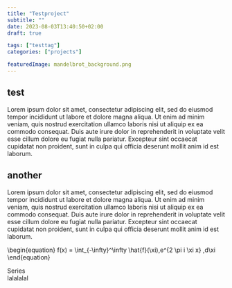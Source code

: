 ```yaml
---
title: "Testproject"
subtitle: ""
date: 2023-08-03T13:40:50+02:00
draft: true

tags: ["testtag"]
categories: ["projects"]

featuredImage: mandelbrot_background.png
---
```


## test
Lorem ipsum dolor sit amet, consectetur adipiscing elit, sed do eiusmod tempor incididunt ut labore et dolore magna aliqua. Ut enim ad minim veniam, quis nostrud exercitation ullamco laboris nisi ut aliquip ex ea commodo consequat. Duis aute irure dolor in reprehenderit in voluptate velit esse cillum dolore eu fugiat nulla pariatur. Excepteur sint occaecat cupidatat non proident, sunt in culpa qui officia deserunt mollit anim id est laborum.

## another 
Lorem ipsum dolor sit amet, consectetur adipiscing elit, sed do eiusmod tempor incididunt ut labore et dolore magna aliqua. Ut enim ad minim veniam, quis nostrud exercitation ullamco laboris nisi ut aliquip ex ea commodo consequat. Duis aute irure dolor in reprehenderit in voluptate velit esse cillum dolore eu fugiat nulla pariatur. Excepteur sint occaecat cupidatat non proident, sunt in culpa qui officia deserunt mollit anim id est laborum.

<!-- ![Mandelbrot render](mandelbrot_background.png "Mandelbrot render") -->

\begin{equation}
f(x) = \int_{-\infty}^\infty
    \hat{f}(\xi)\,e^{2 \pi i \xi x}
    \,d\xi
\end{equation}

<div class="details admonition abstract open">
                    <div class="details-summary admonition-title">
                        <i class="icon fas fa-list-ul fa-fw" aria-hidden="true"></i>Series<i class="details-icon fas fa-angle-right fa-fw" aria-hidden="true"></i>
                    </div>
                    <div class="details-content">
                        <div class="admonition-content">
    lalalalal
                    </div>
                </div>
